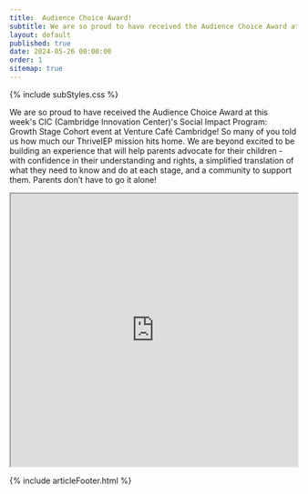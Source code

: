 ```yaml
---
title:  Audience Choice Award!
subtitle: We are so proud to have received the Audience Choice Award at this week's CIC (Cambridge Innovation Center)'s Social Impact.
layout: default
published: true
date: 2024-05-26 00:00:00
order: 1
sitemap: true
---
```


{% include subStyles.css %}

We are so proud to have received the Audience Choice Award at this week's CIC (Cambridge Innovation Center)'s Social Impact Program: Growth Stage Cohort event at Venture Café Cambridge! So many of you told us how much our ThriveIEP mission hits home. We are beyond excited to be building an experience that will help parents advocate for their children - with confidence in their understanding and rights, a simplified translation of what they need to know and do at each stage, and a community to support them. Parents don’t have to go it alone!

<iframe src="https://drive.google.com/file/d/1ZBFv5y6E20idqAhboxtAH7O_l0y1REWf/preview" width="100%" height="480" allow="autoplay"></iframe>

{% include articleFooter.html %}
